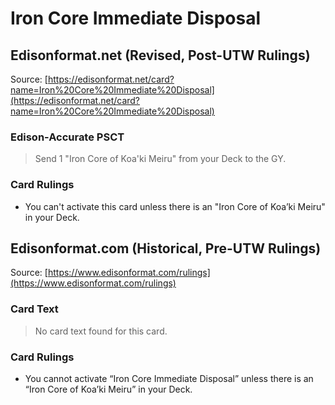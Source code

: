 # Iron Core Immediate Disposal

## Edisonformat.net (Revised, Post-UTW Rulings)

Source: [https://edisonformat.net/card?name=Iron%20Core%20Immediate%20Disposal](https://edisonformat.net/card?name=Iron%20Core%20Immediate%20Disposal)

### Edison-Accurate PSCT

> Send 1 "Iron Core of Koa'ki Meiru" from your Deck to the GY.

### Card Rulings

*   You can't activate this card unless there is an "Iron Core of Koa’ki Meiru" in your Deck.


## Edisonformat.com (Historical, Pre-UTW Rulings)

Source: [https://www.edisonformat.com/rulings](https://www.edisonformat.com/rulings)

### Card Text

> No card text found for this card.

### Card Rulings

*   You cannot activate “Iron Core Immediate Disposal” unless there is an “Iron Core of Koa’ki Meiru” in your Deck.


